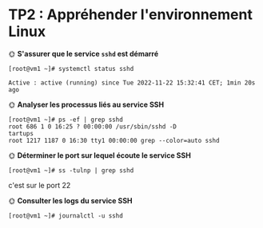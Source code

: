 # TP2 : Appréhender l'environnement Linux

🌞 **S'assurer que le service `sshd` est démarré**

```
[root@vm1 ~]# systemctl status sshd

Active : active (running) since Tue 2022-11-22 15:32:41 CET; 1min 20s ago
```
🌞 **Analyser les processus liés au service SSH**

```
[root@vm1 ~]# ps -ef | grep sshd
root 686 1 0 16:25 ? 00:00:00 /usr/sbin/sshd -D
tartups
root 1217 1187 0 16:30 tty1 00:00:00 grep --color=auto sshd
```

🌞 **Déterminer le port sur lequel écoute le service SSH**

```
[root@vm1 ~]# ss -tulnp | grep sshd
```
c'est sur le port 22

🌞 **Consulter les logs du service SSH**

```
[root@vm1 ~]# journalctl -u sshd
```
